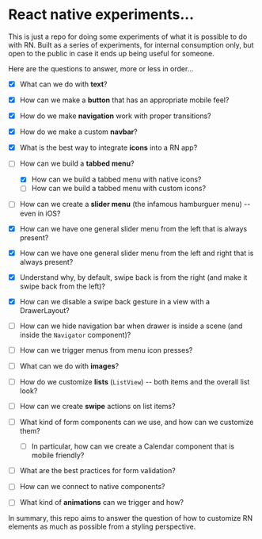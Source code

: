 # React native experiments...

This is just a repo for doing some experiments of what it is possible to do with RN. Built as a series of experiments, for internal consumption only, but open to the public in case it ends up being useful for someone.

Here are the questions to answer, more or less in order...

* [x] What can we do with **text**?
* [x] How can we make a **button** that has an appropriate mobile feel?
* [x] How do we make **navigation** work with proper transitions?
* [x] How do we make a custom **navbar**?
* [x] What is the best way to integrate **icons** into a RN app?
* [ ] How can we build a **tabbed menu**?
  * [x] How can we build a tabbed menu with native icons?
  * [ ] How can we build a tabbed menu with custom icons?
* [ ] How can we create a **slider menu** (the infamous hamburguer menu) -- even in iOS?
 * [x] How can we have one general slider menu from the left that is always present?
 * [x] How can we have one general slider menu from the left and right that is always present?
 * [x] Understand why, by default, swipe back is from the right (and make it swipe back from the left)?
 * [x] How can we disable a swipe back gesture in a view with a DrawerLayout?
 * [ ] How can we hide navigation bar when drawer is inside a scene (and inside the `Navigator` component)?
 * [ ] How can we trigger menus from menu icon presses?

* [ ] What can we do with **images**?

* [ ] How do we customize **lists** (`ListView`) -- both items and the overall list look?
* [ ] How can we create **swipe** actions on list items?

* [ ] What kind of form components can we use, and how can we customize them?
  * [ ] In particular, how can we create a Calendar component that is mobile friendly?
  
* [ ] What are the best practices for form validation?
* [ ] How can we connect to native components?

* [ ] What kind of **animations** can we trigger and how?

In summary, this repo aims to answer the question of how to customize RN elements as much as possible from a styling perspective.
